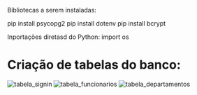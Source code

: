 Bibliotecas a serem instaladas:

pip install psycopg2
pip install dotenv 
pip install bcrypt

Inportações diretasd do Python:
import os




<h1>Criação de tabelas do banco:</h1> 

![tabela_signin](https://user-images.githubusercontent.com/29681473/221434499-ae89ff2a-62eb-4af3-beb1-da569cf79964.png)
![tabela_funcionarios](https://user-images.githubusercontent.com/29681473/221434511-cf7d6a90-912f-4111-9556-96cfb89f1e3d.png)
![tabela_departamentos](https://user-images.githubusercontent.com/29681473/221434513-c17942be-2072-4601-975a-c6f745d7aaaf.png)
